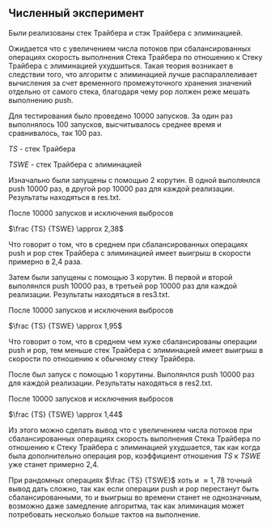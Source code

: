 ## Численный эксперимент

Были реализованы стек Трайбера и стэк Трайбера с элиминацией.

Ожидается что с увеличением числа потоков при сбалансированных операциях скорость выполнения Стека Трайбера по отношению к Стеку Трайбера с элиминацией ухудшиться. Такая теория возникает в следствии того, что алгоритм с элиминацией лучше распараллеливает вычисления за счет временного промежуточного хранения значений отдельно от самого стека, благодаря чему pop лолжен реже мешать выполнению push.

Для тестирования было проведено 10000 запусков. За один раз выполнялось 100 запусков, высчитывалось среднее время и сравнивалось, так 100 раз.

$TS$ - стек Трайбера

$TSWE$ - стек Трайбера с элиминацией

Изначально были запущены с помощью 2 корутин. В одной выполянлся push 10000 раз, в другой pop 10000 раз для каждой реализации. Результаты находяться в res.txt.

После 10000 запусков и исключения выбросов

$\frac {TS} {TSWE} \approx 2,38$

Что говорит о том, что в среднем при сбалансированных операциях push и pop стек Трайбера с элиминацией имеет выигрыш в скорости примерно в 2,4 раза.

Затем были запущены с помощью 3 корутин. В первой и второй выполянлся push 10000 раз, в третьей pop 10000 раз для каждой реализации. Результаты находяться в res3.txt.

После 10000 запусков и исключения выбросов

$\frac {TS} {TSWE} \approx 1,95$

Что говорит о том, что в среднем чем хуже сбалансированы операции push и pop, тем меньше стек Трайбера с элиминацией имеет выигрыш в скорости по отношению к обычному стеку Трайбера.


После был запуск с помощью 1 корутины. Выполянлся push 10000 раз для каждой реализации. Результаты находяться в res2.txt.

После 10000 запусков и исключения выбросов

$\frac {TS} {TSWE} \approx 1,44$

Из этого можно сделать вывод что с увеличением числа потоков при сбалансированных операциях скорость выполнения Стека Трайбера по отношению к Стеку Трайбера с элиминацией ухудшается, так как когда была дополнительно операция pop, коэффициент отношения ${TS}$ к ${TSWE}$ уже станет примерно 2,4.

При рандомных операциях $\frac {TS} {TSWE}$ хоть и $\approx 1,78$ точный вывод дать сложно, так как если операции push и pop перестанут быть сбалансированными, то и выигрыш во времени станет не однозначным, возможно даже замедление алгоритма, так как элиминация может потребовать несколько больше тактов на выполнение.
